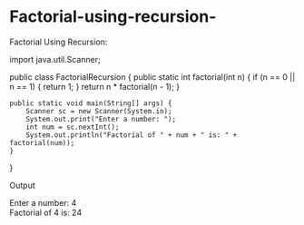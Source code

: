 # Factorial-using-recursion-
Factorial Using Recursion:

import java.util.Scanner;

public class FactorialRecursion {
    public static int factorial(int n) {
        if (n == 0 || n == 1) {
            return 1;
        }
        return n * factorial(n - 1);
    }

    public static void main(String[] args) {
        Scanner sc = new Scanner(System.in);
        System.out.print("Enter a number: ");
        int num = sc.nextInt();
        System.out.println("Factorial of " + num + " is: " + factorial(num));
    }
}

Output

Enter a number: 4  
Factorial of 4 is: 24

